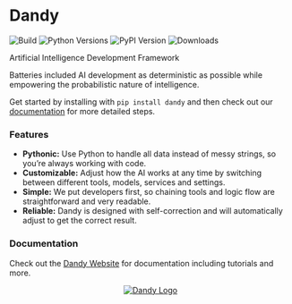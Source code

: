 # Dandy

![Build](https://img.shields.io/github/actions/workflow/status/stratusadv/dandy/run_tests.yml)
![Python Versions](https://img.shields.io/pypi/pyversions/dandy)
![PyPI Version](https://img.shields.io/pypi/v/dandy)
![Downloads](https://img.shields.io/pypi/dm/dandy)

Artificial Intelligence Development Framework

Batteries included AI development as deterministic as possible while empowering the probabilistic nature of intelligence.

Get started by installing with `pip install dandy` and then check out our [documentation](https://dandysoftware.com) for more detailed steps.

### Features

- **Pythonic:** Use Python to handle all data instead of messy strings, so you’re always working with code.
- **Customizable:** Adjust how the AI works at any time by switching between different tools, models, services and settings.
- **Simple:** We put developers first, so chaining tools and logic flow are straightforward and very readable.
- **Reliable:** Dandy is designed with self-correction and will automatically adjust to get the correct result.

### Documentation

Check out the [Dandy Website](https://dandysoftware.com) for documentation including tutorials and more.

<p align="center">
    <a href="https://dandysoftware.com">
        <img alt="Dandy Logo" src="https://dandysoftware.com/static/img/dandy_logo_512.png"/>
    </a>
</p>

